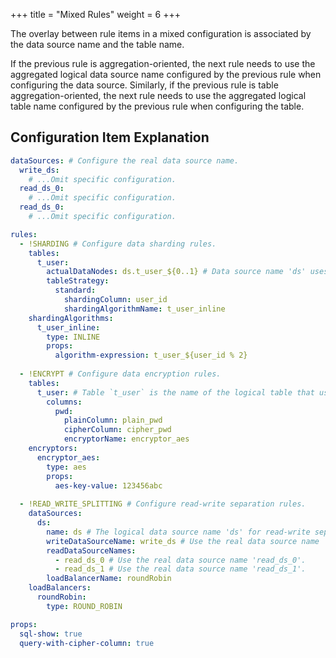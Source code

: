 +++
title = "Mixed Rules"
weight = 6
+++


The overlay between rule items in a mixed configuration is associated by the data source name and the table name.

If the previous rule is aggregation-oriented, the next rule needs to use the aggregated logical data source name configured by the previous rule when configuring the data source.
Similarly, if the previous rule is table aggregation-oriented, the next rule needs to use the aggregated logical table name configured by the previous rule when configuring the table.

## Configuration Item Explanation

```yml
dataSources: # Configure the real data source name.
  write_ds:
    # ...Omit specific configuration.
  read_ds_0:
    # ...Omit specific configuration.
  read_ds_0:
    # ...Omit specific configuration.

rules:
  - !SHARDING # Configure data sharding rules.
    tables:
      t_user:
        actualDataNodes: ds.t_user_${0..1} # Data source name 'ds' uses the logical data source name of the read-write separation configuration.
        tableStrategy:
          standard:
            shardingColumn: user_id
            shardingAlgorithmName: t_user_inline
    shardingAlgorithms:
      t_user_inline:
        type: INLINE
        props:
          algorithm-expression: t_user_${user_id % 2}
  
  - !ENCRYPT # Configure data encryption rules.
    tables:
      t_user: # Table `t_user` is the name of the logical table that uses the data sharding configuration.
        columns:
          pwd:
            plainColumn: plain_pwd
            cipherColumn: cipher_pwd
            encryptorName: encryptor_aes
    encryptors:
      encryptor_aes:
        type: aes
        props:
          aes-key-value: 123456abc
  
  - !READ_WRITE_SPLITTING # Configure read-write separation rules.
    dataSources:
      ds:
        name: ds # The logical data source name 'ds' for read-write separation is used in data sharding.
        writeDataSourceName: write_ds # Use the real data source name 'write_ds'.
        readDataSourceNames:
          - read_ds_0 # Use the real data source name 'read_ds_0'.
          - read_ds_1 # Use the real data source name 'read_ds_1'.
        loadBalancerName: roundRobin
    loadBalancers:
      roundRobin:
        type: ROUND_ROBIN

props:
  sql-show: true
  query-with-cipher-column: true
```

